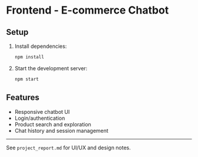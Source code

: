# Frontend - E-commerce Chatbot

## Setup

1. Install dependencies:
   ```bash
   npm install
   ```
2. Start the development server:
   ```bash
   npm start
   ```

## Features
- Responsive chatbot UI
- Login/authentication
- Product search and exploration
- Chat history and session management

---

See `project_report.md` for UI/UX and design notes. 